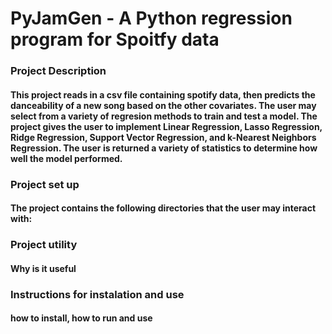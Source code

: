 # PyJamGen - A Python regression program for Spoitfy data

### Project Description
#### This project reads in a csv file containing spotify data, then predicts the danceability of a new song based on the other covariates. The user may select from a variety of regresion methods to train and test a model. The project gives the user to implement Linear Regression, Lasso Regression, Ridge Regression, Support Vector Regression, and k-Nearest Neighbors Regression. The user is returned a variety of statistics to determine how well the model performed. 

### Project set up
#### The project contains the following directories that the user may interact with:

### Project utility
#### Why is it useful

### Instructions for instalation and use
#### how to install, how to run and use
